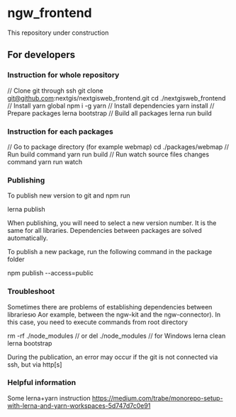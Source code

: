 # ngw_frontend

This repository under construction

## For developers

### Instruction for whole repository

  // Clone git through ssh
  git clone git@github.com:nextgis/nextgisweb_frontend.git
  cd ./nextgisweb_frontend
  // Install yarn global
  npm i -g yarn
  // Install dependencies
  yarn install
  // Prepare packages
  lerna bootstrap
  // Build all packages
  lerna run build

### Instruction for each packages

  // Go to package directory (for example webmap)
  cd ./packages/webmap
  // Run build command
  yarn run build
  // Run watch source files changes command
  yarn run watch

### Publishing

To publish new version to git and npm run

  lerna publish

When publishing, you will need to select a new version number. It is the same for all libraries.
Dependencies between packages are solved automatically.

To publish a new package, run the following command in the package folder

  npm publish --access=public

### Troubleshoot

Sometimes there are problems of establishing dependencies between librariesю
Аor example, between the ngw-kit and the ngw-connector).
In this case, you need to execute commands from root directory

  rm -rf ./node_modules
  // or
  del ./node_modules // for Windows
  lerna clean
  lerna bootstrap

During the publication, an error may occur if the git is not connected via ssh, but via http[s]

### Helpful information

Some lerna+yarn instruction https://medium.com/trabe/monorepo-setup-with-lerna-and-yarn-workspaces-5d747d7c0e91
